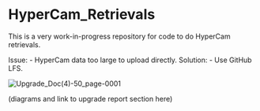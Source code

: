 # HyperCam_Retrievals

This is a very work-in-progress repository for code to do HyperCam retrievals.

Issue: - HyperCam data too large to upload directly. Solution: - Use GitHub LFS.

![Upgrade_Doc(4)-50_page-0001](https://github.com/EkulRF/HyperCam_Retrievals/assets/87760589/d6c4bbe4-8542-4d49-be4c-55c3ce8f0f0b)

(diagrams and link to upgrade report section here)
